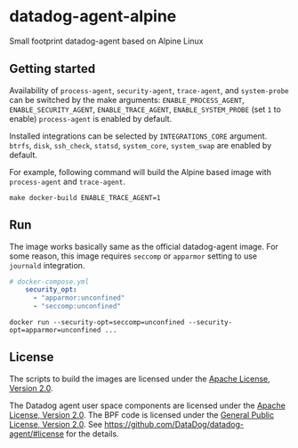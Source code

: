 # datadog-agent-alpine
Small footprint datadog-agent  based on Alpine Linux

## Getting started
Availability of `process-agent`, `security-agent`, `trace-agent`, and `system-probe` can be switched by the make arguments: `ENABLE_PROCESS_AGENT`, `ENABLE_SECURITY_AGENT`, `ENABLE_TRACE_AGENT`, `ENABLE_SYSTEM_PROBE` (set `1` to enable)
`process-agent` is enabled by default.

Installed integrations can be selected by `INTEGRATIONS_CORE` argument.
`btrfs`, `disk`, `ssh_check`, `statsd`, `system_core`, `system_swap` are enabled by default.

For example, following command will build the Alpine based image with `process-agent` and `trace-agent`.
```shell
make docker-build ENABLE_TRACE_AGENT=1
```

## Run
The image works basically same as the official datadog-agent image.
For some reason, this image requires `seccomp` or `apparmor` setting to use `journald` integration.
```yaml
# docker-compose.yml
    security_opt:
      - "apparmor:unconfined"
      - "seccomp:unconfined"
```
```shell
docker run --security-opt=seccomp=unconfined --security-opt=apparmor=unconfined ...
```

## License
The scripts to build the images are licensed under the [Apache License, Version 2.0](LICENSE).

The Datadog agent user space components are licensed under the [Apache License, Version 2.0](https://github.com/DataDog/datadog-agent/blob/master/LICENSE).
The BPF code is licensed under the [General Public License, Version 2.0](https://github.com/DataDog/datadog-agent/blob/master/pkg/ebpf/c/COPYING).
See https://github.com/DataDog/datadog-agent/#license for the details.
